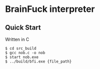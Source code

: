 # BrainFuck interpreter

## Quick Start

Written in C

```console
$ cd src_build
$ gcc nob.c -o nob
$ start nob.exe
$ ../build/bfi.exe {file_path}
```